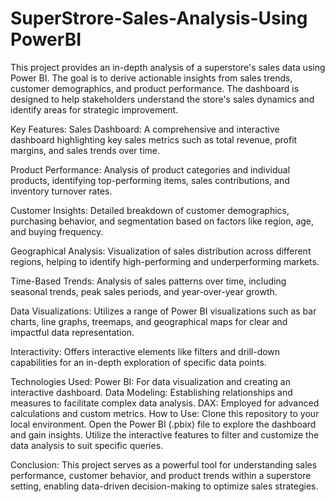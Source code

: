 # SuperStrore-Sales-Analysis-Using PowerBI

This project provides an in-depth analysis of a superstore's sales data using Power BI. The goal is to derive actionable insights from sales trends, customer demographics, and product performance. The dashboard is designed to help stakeholders understand the store's sales dynamics and identify areas for strategic improvement.

Key Features:
Sales Dashboard: A comprehensive and interactive dashboard highlighting key sales metrics such as total revenue, profit margins, and sales trends over time.

Product Performance: Analysis of product categories and individual products, identifying top-performing items, sales contributions, and inventory turnover rates.

Customer Insights: Detailed breakdown of customer demographics, purchasing behavior, and segmentation based on factors like region, age, and buying frequency.

Geographical Analysis: Visualization of sales distribution across different regions, helping to identify high-performing and underperforming markets.

Time-Based Trends: Analysis of sales patterns over time, including seasonal trends, peak sales periods, and year-over-year growth.

Data Visualizations: Utilizes a range of Power BI visualizations such as bar charts, line graphs, treemaps, and geographical maps for clear and impactful data representation.

Interactivity: Offers interactive elements like filters and drill-down capabilities for an in-depth exploration of specific data points.

Technologies Used:
Power BI: For data visualization and creating an interactive dashboard.
Data Modeling: Establishing relationships and measures to facilitate complex data analysis.
DAX: Employed for advanced calculations and custom metrics.
How to Use:
Clone this repository to your local environment.
Open the Power BI (.pbix) file to explore the dashboard and gain insights.
Utilize the interactive features to filter and customize the data analysis to suit specific queries.


Conclusion:
This project serves as a powerful tool for understanding sales performance, customer behavior, and product trends within a superstore setting, enabling data-driven decision-making to optimize sales strategies.

